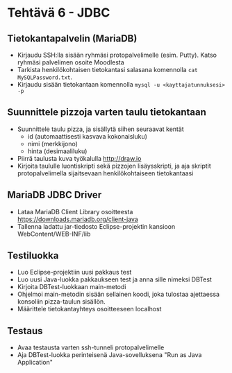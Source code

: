 # Tehtävä 6 - JDBC

## Tietokantapalvelin (MariaDB)

* Kirjaudu SSH:lla sisään ryhmäsi protopalvelimelle (esim. Putty). Katso ryhmäsi palvelimen osoite Moodlesta
* Tarkista henkilökohtaisen tietokantasi salasana komennolla `cat MySQLPassword.txt`.
* Kirjaudu sisään tietokantaan komennolla `mysql -u <kayttajatunnuksesi> -p`

## Suunnittele pizzoja varten taulu tietokantaan

* Suunnittele taulu pizza, ja sisällytä siihen seuraavat kentät
  * id (automaattisesti kasvava kokonaisluku)
  * nimi (merkkijono)
  * hinta (desimaaliluku)
* Piirrä taulusta kuva työkalulla http://draw.io
* Kirjoita taululle luontiskripti sekä pizzojen lisäysskripti, ja aja skriptit protopalvelimella sijaitsevaan henkilökohtaiseen tietokantaasi

## MariaDB JDBC Driver

* Lataa MariaDB Client Library osoitteesta https://downloads.mariadb.org/client-java
* Tallenna ladattu jar-tiedosto Eclipse-projektin kansioon WebContent/WEB-INF/lib

## Testiluokka
* Luo Eclipse-projektiin uusi pakkaus test
* Luo uusi Java-luokka pakkaukseen test ja anna sille nimeksi DBTest
* Kirjoita DBTest-luokkaan main-metodi
* Ohjelmoi main-metodin sisään sellainen koodi, joka tulostaa ajettaessa konsoliin pizza-taulun sisällön.
* Määrittele tietokantayhteys osoitteeseen localhost

## Testaus
* Avaa testausta varten ssh-tunneli protopalvelimelle
* Aja DBTest-luokka perinteisenä Java-sovelluksena "Run as Java Application"
